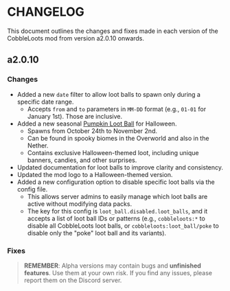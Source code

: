 # CHANGELOG

This document outlines the changes and fixes made in each version of the CobbleLoots mod from version a2.0.10 onwards.

## a2.0.10

### Changes

- Added a new `date` filter to allow loot balls to spawn only during a specific date range.
  - Accepts `from` and `to` parameters in `MM-DD` format (e.g., `01-01` for January 1st). Those are inclusive.
- Added a new seasonal [Pumpkin Loot Ball](https://resistorcat.github.io/cobbleloots/loot_balls/ball_types/pumpkin/) for Halloween.
  - Spawns from October 24th to November 2nd.
  - Can be found in spooky biomes in the Overworld and also in the Nether.
  - Contains exclusive Halloween-themed loot, including unique banners, candies, and other surprises.
- Updated documentation for loot balls to improve clarity and consistency.
- Updated the mod logo to a Halloween-themed version.
- Added a new configuration option to disable specific loot balls via the config file.
  - This allows server admins to easily manage which loot balls are active without modifying data packs.
  - The key for this config is `loot_ball.disabled.loot_balls`, and it accepts a list of loot ball IDs or patterns (e.g., `cobbleloots:*` to disable all CobbleLoots loot balls, or `cobbleloots:loot_ball/poke` to disable only the "poke" loot ball and its variants).

### Fixes

> **REMEMBER**: Alpha versions may contain bugs and **unfinished features**. Use them at your own risk. If you find any issues, please report them on the Discord server.
